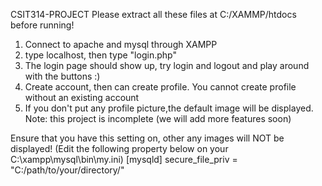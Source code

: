 CSIT314-PROJECT 
Please extract all these files at C:/XAMMP/htdocs before running!
1. Connect to apache and mysql through XAMPP
2. type localhost, then type "login.php"
3. The login page should show up, try login and logout and play around with the buttons :)
4. Create account, then can create profile. You cannot create profile without an existing account
5. If you don't put any profile picture,the default image will be displayed.
Note: this project is incomplete (we will add more features soon)

Ensure that you have this setting on, other any images will NOT be displayed! (Edit the following property below on your C:\xampp\mysql\bin\my.ini)
[mysqld]
secure_file_priv = "C:/path/to/your/directory/"

